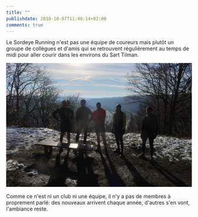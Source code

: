 ```yaml
---
title: ""
publishdate: 2018-10-07T11:40:14+02:00
comments: true
---
```


Le Sordeye Running n'est pas une équipe de coureurs mais plutôt un groupe de collègues et d'amis qui se retrouvent régulièrement au temps de midi pour aller courir dans les environs du Sart Tilman.

![](./team.JPG)

Comme ce n'est ni un club ni une équipe, il n'y a pas de membres à proprement parlé: des nouveaux arrivent chaque année, d'autres s'en vont, l'ambiance reste.
